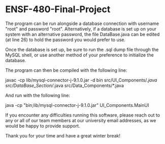 # ENSF-480-Final-Project

The program can be run alongside a database connection with username "root" and password "root".
Alternatively, if a database is set up on your system with an alternative password, 
the file DataBase.java can be edited (at line 26) to hold the password you would prefer to use.

Once the database is set up, be sure to run the .sql dump file through the MySQL shell, or use
another method of your preference to initialize the database.

The program can then be compiled with the following line:

javac -cp lib/mysql-connector-j-9.1.0.jar -d bin src/UI_Components/*.java src/DataBase_Section/*.java src/Data_Components/*.java

And run with the following line:

java -cp "bin;lib/mysql-connector-j-9.1.0.jar" UI_Components.MainUI

If you encounter any difficulties running this software, please reach out to any or all of our
team members at our university email addresses, as we would be happy to provide support.

Thank you for your time and have a great winter break!
